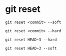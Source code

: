 git reset
=========

```
git reset <commit> --soft
```

```
git reset <commit> --hard
```

```
git reset HEAD~3 --hard
```

```
git reset HEAD~3 --soft
```